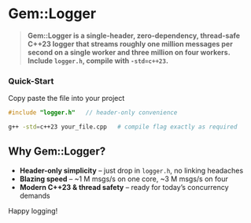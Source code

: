 # Gem::Logger

> **Gem::Logger is a single-header, zero-dependency, thread-safe C++23 logger that streams roughly one million messages per second on a single worker and three million on four workers. Include `logger.h`, compile with `-std=c++23`.**

### Quick-Start
Copy paste the file into your project
```cpp
#include "logger.h"   // header-only convenience
```

```bash
g++ -std=c++23 your_file.cpp   # compile flag exactly as required
```

## Why Gem::Logger?
- **Header-only simplicity** – just drop in `logger.h`, no linking headaches  
- **Blazing speed** – ~1 M msgs/s on one core, ~3 M msgs/s on four  
- **Modern C++23 & thread safety** – ready for today’s concurrency demands  

Happy logging!
